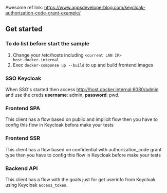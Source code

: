 Awesome ref link: https://www.appsdeveloperblog.com/keycloak-authorization-code-grant-example/

## Get started

### To do list before start the sample

1. Change your /etc/hosts including `<current LAN IP> host.docker.internal`
2. Exec `docker-componse up --build` to up and build frontend images

### SSO Keycloak
When SSO's started then access http://host.docker.internal:8080/admin and use the creds **username**: admin, **password**: pwd.

### Frontend SPA
This client has a flow based on public and implicit flow then you have to config this flow in Keycloak befora make your tests

### Frontend SSR
This client has a flow based on confidential with authorization_code grant type then you have to config this flow in Keycloak before make your tests

### Backend API
This client has a flow with the goals just for get userinfo from Keycloak using Keycloak `access_token`.

